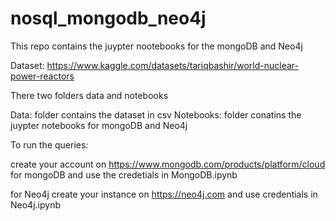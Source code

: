 # nosql_mongodb_neo4j
This repo contains the juypter nootebooks for the mongoDB and Neo4j

Dataset: https://www.kaggle.com/datasets/tariqbashir/world-nuclear-power-reactors

There two folders data and notebooks

Data: folder contains the dataset in csv
Notebooks: folder conatins the juypter notebooks for mongoDB and Neo4j

To run the queries:

create your account on https://www.mongodb.com/products/platform/cloud for mongoDB and use the credetials in MongoDB.ipynb

for Neo4j create your instance on https://neo4j.com and use credentials in Neo4j.ipynb
